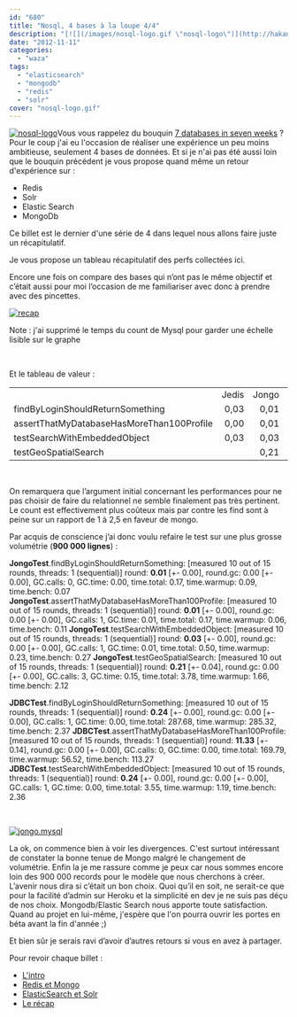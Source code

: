 ```yaml
---
id: "680"
title: "Nosql, 4 bases à la loupe 4/4"
description: "[![](/images/nosql-logo.gif \"nosql-logo\")](http://hakanai.free.fr/index.php/nosql-4-bases-a-la-loupe-14/nosql-logo/)Vous vous rappelez du bouquin [7 d..."
date: "2012-11-11"
categories: 
  - "waza"
tags: 
  - "elasticsearch"
  - "mongodb"
  - "redis"
  - "solr"
cover: "nosql-logo.gif"
---
```


[![](/images/nosql-logo.gif "nosql-logo")](http://hakanai.free.fr/index.php/nosql-4-bases-a-la-loupe-14/nosql-logo/)Vous vous rappelez du bouquin [7 databases in seven weeks](http://pragprog.com/book/rwdata/seven-databases-in-seven-weeks) ? Pour le coup j'ai eu l'occasion de réaliser une expérience un peu moins ambitieuse, seulement 4 bases de données. Et si je n'ai pas été aussi loin que le bouquin précédent je vous propose quand même un retour d'expérience sur :

- Redis
- Solr
- Elastic Search
- MongoDb

Ce billet est le dernier d'une série de 4 dans lequel nous allons faire juste un récapitulatif.

Je vous propose un tableau récapitulatif des perfs collectées ici.

Encore une fois on compare des bases qui n’ont pas le même objectif et c’était aussi pour moi l’occasion de me familiariser avec donc à prendre avec des pincettes.

[![](/images/recap.png "recap")](http://hakanai.free.fr/index.php/nosql-4-bases-a-la-loupe-44/recap/)

Note : j'ai supprimé le temps du count de Mysql pour garder une échelle lisible sur le graphe

 

Et le tableau de valeur :

<table class="table table-stripped"><tbody><tr><td width="289" height="19"></td><td width="83">Jedis</td><td width="83">Jongo</td><td width="83">Morphia</td><td width="83">Mysql</td><td width="83">Jest</td><td width="83">ElasticSearch</td><td width="83">Solr</td></tr><tr><td height="19">findByLoginShouldReturnSomething</td><td align="right">0,03</td><td align="right">0,01</td><td align="right">0,02</td><td align="right">0,05</td><td align="right">0,24</td><td align="right">0,05</td><td align="right">0,22</td></tr><tr><td height="19">assertThatMyDatabaseHasMoreThan100Profile</td><td align="right">0,00</td><td align="right">0,01</td><td align="right">0,01</td><td align="right">1,27</td><td align="right">0,18</td><td align="right">0,04</td><td align="right">0,20</td></tr><tr><td height="19">testSearchWithEmbeddedObject</td><td align="right">0,03</td><td align="right">0,03</td><td align="right">0,02</td><td align="right">0,04</td><td align="right">0,21</td><td align="right">0,04</td><td align="right">0,20</td></tr><tr><td height="19">testGeoSpatialSearch</td><td></td><td align="right">0,21</td><td align="right">0,18</td><td></td><td></td><td></td><td></td></tr></tbody></table>

 

On remarquera que l’argument initial concernant les performances pour ne pas choisir de faire du relationnel ne semble finalement pas très pertinent. Le count est effectivement plus coûteux mais par contre les find sont à peine sur un rapport de 1 à 2,5 en faveur de mongo.

Par acquis de conscience j’ai donc voulu refaire le test sur une plus grosse volumétrie (**900 000 lignes**) :

**JongoTest**.findByLoginShouldReturnSomething: \[measured 10 out of 15 rounds, threads: 1 (sequential)\] round: **0.01** \[+- 0.00\], round.gc: 0.00 \[+- 0.00\], GC.calls: 0, GC.time: 0.00, time.total: 0.17, time.warmup: 0.09, time.bench: 0.07 **JongoTest**.assertThatMyDatabaseHasMoreThan100Profile: \[measured 10 out of 15 rounds, threads: 1 (sequential)\] round: **0.01** \[+- 0.00\], round.gc: 0.00 \[+- 0.00\], GC.calls: 1, GC.time: 0.01, time.total: 0.17, time.warmup: 0.06, time.bench: 0.11 **JongoTest**.testSearchWithEmbeddedObject: \[measured 10 out of 15 rounds, threads: 1 (sequential)\] round: **0.03** \[+- 0.00\], round.gc: 0.00 \[+- 0.00\], GC.calls: 1, GC.time: 0.01, time.total: 0.50, time.warmup: 0.23, time.bench: 0.27 **JongoTest**.testGeoSpatialSearch: \[measured 10 out of 15 rounds, threads: 1 (sequential)\] round: **0.21** \[+- 0.04\], round.gc: 0.00 \[+- 0.00\], GC.calls: 3, GC.time: 0.15, time.total: 3.78, time.warmup: 1.66, time.bench: 2.12

**JDBCTest**.findByLoginShouldReturnSomething: \[measured 10 out of 15 rounds, threads: 1 (sequential)\] round: **0.24** \[+- 0.00\], round.gc: 0.00 \[+- 0.00\], GC.calls: 1, GC.time: 0.00, time.total: 287.68, time.warmup: 285.32, time.bench: 2.37 **JDBCTest**.assertThatMyDatabaseHasMoreThan100Profile: \[measured 10 out of 15 rounds, threads: 1 (sequential)\] round: **11.33** \[+- 0.14\], round.gc: 0.00 \[+- 0.00\], GC.calls: 0, GC.time: 0.00, time.total: 169.79, time.warmup: 56.52, time.bench: 113.27 **JDBCTest**.testSearchWithEmbeddedObject: \[measured 10 out of 15 rounds, threads: 1 (sequential)\] round: **0.24** \[+- 0.00\], round.gc: 0.00 \[+- 0.00\], GC.calls: 1, GC.time: 0.00, time.total: 3.55, time.warmup: 1.19, time.bench: 2.36

 

[![](/images/jongo.mysql_-300x179.png "jongo.mysql")](http://hakanai.free.fr/index.php/nosql-4-bases-a-la-loupe-44/jongo-mysql/)

La ok, on commence bien à voir les divergences. C'est surtout intéressant de constater la bonne tenue de Mongo malgré le changement de volumétrie. Enfin la je me rassure comme je peux car nous sommes encore loin des 900 000 records pour le modèle que nous cherchons à créer. L’avenir nous dira si c’était un bon choix. Quoi qu’il en soit, ne serait-ce que pour la facilité d’admin sur Heroku et la simplicité en dev je ne suis pas déçu de nos choix. Mongodb/Elastic Search nous apporte toute satisfaction. Quand au projet en lui-même, j'espère que l'on pourra ouvrir les portes en béta avant la fin d'année ;)

Et bien sûr je serais ravi d’avoir d’autres retours si vous en avez à partager.

Pour revoir chaque billet :

- [L'intro](http://hakanai.free.fr/index.php/nosql-4-bases-a-la-loupe-14/ "Nosql, 4 bases à la loupe 1/4")
- [Redis et Mongo](http://hakanai.free.fr/index.php/nosql-4-bases-a-la-loupe-24/ "Nosql, 4 bases à la loupe 2/4")
- [ElasticSearch et Solr](http://hakanai.free.fr/index.php/nosql-4-bases-a-la-loupe-34/ "Nosql, 4 bases à la loupe 3/4")
- [Le récap](http://hakanai.free.fr/index.php/nosql-4-bases-a-la-loupe-44/)
